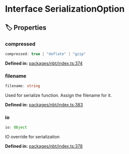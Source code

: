 # Interface SerializationOption

## 🏷️ Properties

### compressed <Badge type="info" text="optional" />

```ts
compressed: true | "deflate" | "gzip"
```
<p style="font-size: 14px; color: var(--vp-c-text-2)">
<strong>Defined in:</strong> <a href="https://github.com/voxelum/minecraft-launcher-core-node/blob/master/packages/nbt/index.ts#L374" target="_blank" rel="noreferrer">packages/nbt/index.ts:374</a>
</p>


### filename <Badge type="info" text="optional" />

```ts
filename: string
```
Used for serialize function. Assign the filename for it.
<p style="font-size: 14px; color: var(--vp-c-text-2)">
<strong>Defined in:</strong> <a href="https://github.com/voxelum/minecraft-launcher-core-node/blob/master/packages/nbt/index.ts#L383" target="_blank" rel="noreferrer">packages/nbt/index.ts:383</a>
</p>


### io <Badge type="info" text="optional" />

```ts
io: Object
```
IO override for serialization
<p style="font-size: 14px; color: var(--vp-c-text-2)">
<strong>Defined in:</strong> <a href="https://github.com/voxelum/minecraft-launcher-core-node/blob/master/packages/nbt/index.ts#L378" target="_blank" rel="noreferrer">packages/nbt/index.ts:378</a>
</p>


